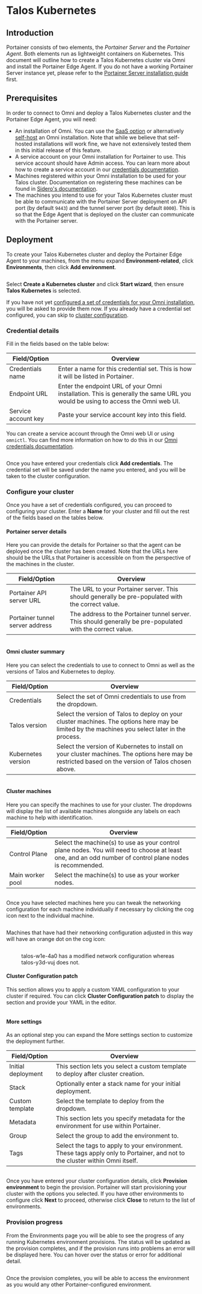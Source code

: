 # Talos Kubernetes

## Introduction

Portainer consists of two elements, the _Portainer Server_ and the _Portainer Agent_. Both elements run as lightweight containers on Kubernetes. This document will outline how to create a Talos Kubernetes cluster via Omni and install the Portainer Edge Agent. If you do not have a working Portainer Server instance yet, please refer to the [Portainer Server installation guide](../../../../start/install/server/kubernetes/baremetal.md) first.

## Prerequisites

In order to connect to Omni and deploy a Talos Kubernetes cluster and the Portainer Edge Agent, you will need:

* An installation of Omni. You can use the [SaaS option](https://www.siderolabs.com/platform/saas-for-kubernetes/) or alternatively [self-host](https://omni.siderolabs.com/how-to-guides/self_hosted) an Omni installation. Note that while we believe that self-hosted installations will work fine, we have not extensively tested them in this initial release of this feature.
* A service account on your Omni installation for Portainer to use. This service account should have Admin access. You can learn more about how to create a service account in our [credentials documentation](../../../settings/credentials/omni.md).
* Machines registered within your Omni installation to be used for your Talos cluster. Documentation on registering these machines can be found in [Sidero's documentation](https://omni.siderolabs.com/how-to-guides/registering-machines).
* The machines you intend to use for your Talos Kubernetes cluster must be able to communicate with the Portainer Server deployment on API port (by default `9443`) and the tunnel server port (by default `8000`). This is so that the Edge Agent that is deployed on the cluster can communicate with the Portainer server.

## Deployment

To create your Talos Kubernetes cluster and deploy the Portainer Edge Agent to your machines, from the menu expand **Environment-related**, click **Environments**, then click **Add environment**.

<figure><img src="../../..//assets/2.22-environments-add.gif" alt=""><figcaption></figcaption></figure>

Select **Create a Kubernetes cluster** and click **Start wizard**, then ensure **Talos Kubernetes** is selected.

If you have not yet [configured a set of credentials for your Omni installation](../../../settings/credentials/omni.md), you will be asked to provide them now. If you already have a credential set configured, you can skip to [cluster configuration](omni.md#configure-your-cluster).

### Credential details

Fill in the fields based on the table below:

| Field/Option        | Overview                                                                                                                       |
| ------------------- | ------------------------------------------------------------------------------------------------------------------------------ |
| Credentials name    | Enter a name for this credential set. This is how it will be listed in Portainer.                                              |
| Endpoint URL        | Enter the endpoint URL of your Omni installation. This is generally the same URL you would be using to access the Omni web UI. |
| Service account key | Paste your service account key into this field.                                                                                |


You can create a service account through the Omni web UI or using `omnictl`. You can find more information on how to do this in our [Omni credentials documentation](../../../settings/credentials/omni.md).


<figure><img src="../../..//assets/2.26-environments-add-kube-create-omni-creds.png" alt=""><figcaption></figcaption></figure>

Once you have entered your credentials click **Add credentials**. The credential set will be saved under the name you entered, and you will be taken to the cluster configuration.

### Configure your cluster

Once you have a set of credentials configured, you can proceed to configuring your cluster. Enter a **Name** for your cluster and fill out the rest of the fields based on the tables below.

#### Portainer server details

Here you can provide the details for Portainer so that the agent can be deployed once the cluster has been created. Note that the URLs here should be the URLs that Portainer is accessible on from the perspective of the machines in the cluster.

| Field/Option                    | Overview                                                                                                   |
| ------------------------------- | ---------------------------------------------------------------------------------------------------------- |
| Portainer API server URL        | The URL to your Portainer server. This should generally be pre-populated with the correct value.           |
| Portainer tunnel server address | The address to the Portainer tunnel server. This should generally be pre-populated with the correct value. |

<figure><img src="../../..//assets/2.26-environments-add-kube-create-omni-portainer.png" alt=""><figcaption></figcaption></figure>

#### Omni cluster summary

Here you can select the credentials to use to connect to Omni as well as the versions of Talos and Kubernetes to deploy.

| Field/Option       | Overview                                                                                                                                             |
| ------------------ | ---------------------------------------------------------------------------------------------------------------------------------------------------- |
| Credentials        | Select the set of Omni credentials to use from the dropdown.                                                                                         |
| Talos version      | Select the version of Talos to deploy on your cluster machines. The options here may be limited by the machines you select later in the process.     |
| Kubernetes version | Select the version of Kubernetes to install on your cluster machines. The options here may be restricted based on the version of Talos chosen above. |

<figure><img src="../../..//assets/2.26-environments-add-kube-create-omni-clustersummary.png" alt=""><figcaption></figcaption></figure>

#### Cluster machines

Here you can specify the machines to use for your cluster. The dropdowns will display the list of available machines alongside any labels on each machine to help with identification.&#x20;

| Field/Option     | Overview                                                                                                                                                 |
| ---------------- | -------------------------------------------------------------------------------------------------------------------------------------------------------- |
| Control Plane    | Select the machine(s) to use as your control plane nodes. You will need to choose at least one, and an odd number of control plane nodes is recommended. |
| Main worker pool | Select the machine(s) to use as your worker nodes.                                                                                                       |

<figure><img src="../../..//assets/2.26-environments-add-kube-create-omni-machines (1).png" alt=""><figcaption></figcaption></figure>

Once you have selected machines here you can tweak the networking configuration for each machine individually if necessary by clicking the cog icon next to the individual machine.

<figure><img src="../../..//assets/2.26-environments-add-kube-create-omni-machines-customconfig-form.png" alt=""><figcaption></figcaption></figure>

Machines that have had their networking configuration adjusted in this way will have an orange dot on the cog icon:

<figure><img src="../../..//assets/2.26-environments-add-kube-create-omni-machines-customconfig.png" alt=""><figcaption><p>talos-w1e-4a0 has a modified network configuration whereas talos-y3d-vuj does not.</p></figcaption></figure>



#### Cluster Configuration patch

This section allows you to apply a custom YAML configuration to your cluster if required. You can click **Cluster Configuration patch** to display the section and provide your YAML in the editor.

<figure><img src="../../..//assets/2.26-environments-add-kube-create-omni-clusterpatch.png" alt=""><figcaption></figcaption></figure>



#### More settings

As an optional step you can expand the More settings section to customize the deployment further.

| Field/Option       | Overview                                                                                                                     |
| ------------------ | ---------------------------------------------------------------------------------------------------------------------------- |
| Initial deployment | This section lets you select a custom template to deploy after cluster creation.                                             |
| Stack              | Optionally enter a stack name for your initial deployment.                                                                   |
| Custom template    | Select the template to deploy from the dropdown.                                                                             |
| Metadata           | This section lets you specify metadata for the environment for use within Portainer.                                         |
| Group              | Select the group to add the environment to.                                                                                  |
| Tags               | Select the tags to apply to your environment. These tags apply only to Portainer, and not to the cluster within Omni itself. |

<figure><img src="../../..//assets/2.26-environments-add-kube-create-omni-moresettings.png" alt=""><figcaption></figcaption></figure>

Once you have entered your cluster configuration details, click **Provision environment** to begin the provision. Portainer will start provisioning your cluster with the options you selected. If you have other environments to configure click **Next** to proceed, otherwise click **Close** to return to the list of environments.

### Provision progress

From the Environments page you will be able to see the progress of any running Kubernetes environment provisions. The status will be updated as the provision completes, and if the provision runs into problems an error will be displayed here. You can hover over the status or error for additional detail.

<figure><img src="../../..//assets/2.26-environments-add-kube-create-omni-progress.png" alt=""><figcaption></figcaption></figure>

Once the provision completes, you will be able to access the environment as you would any other Portainer-configured environment.

